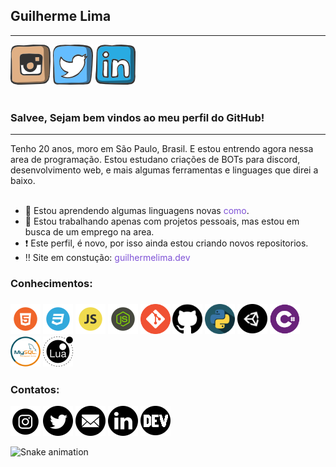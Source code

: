 ## Guilherme Lima
<hr>
<a href='https://www.instagram.com/guilhermesclima/' target='_blank'> <img src='./images/social/instagram.png'></a>
<a href='https://twitter.com/GuilhermeSCLima' target='_blank'><img src='./images/social/twitter.png'></a>
<a href='https://www.linkedin.com/in/joão-guilherme-dos-santos-cardoso-lima-44a5881a4/' target='_blank'><img src='./images/social/linkedin.png'></a>
<br><br>

### Salvee, Sejam bem vindos ao meu perfil do GitHub!
<hr>
Tenho 20 anos, moro em São Paulo, Brasil. E estou entrendo agora nessa area de programação. Estou estudano criações de BOTs para discord, desenvolvimento web, e mais algumas ferramentas e linguages que direi a baixo.<br><br>

- 🌱 Estou aprendendo algumas linguagens novas <a href='#knownleadge' style='text-decoration: none;color: #7e51d6'>como</a>.
- 🔭 Estou trabalhando apenas com projetos pessoais, mas estou em busca de um emprego na area.
- ❗ Este perfil, é novo, por isso ainda estou criando novos repositorios.
- ‼️ Site em constução: <a href='https://guilhermelima.dev' style='text-decoration: none;color: #7e51d6'>guilhermelima.dev</a>

<h3 id='knownleadge'> Conhecimentos: <h3>

<img src='./images/pgm/html.png'> <!--HTML-->
<img src='./images/pgm/css.png'> <!--CSS-->
<img src='./images/pgm/js.png'> <!--JS-->
<img src='./images/pgm/nodejs.png'> <!--NodeJs-->
<img src='./images/pgm/git.png'> <!--Git-->
<img src='./images/pgm/github.png'> <!--GitHub-->
<img src='./images/pgm/python.png'> <!--Python-->
<img src='./images/pgm/unity.png'> <!--Unity-->
<img src='./images/pgm/Cs.png'> <!--C#-->
<img src='./images/pgm/mySQL.png'> <!--MySQL-->
<img src='./images/pgm/lua.png'> <!--Lua-->

### Contatos:
<div>
  <a href='https://www.github.com/GuilhermeSCLima' target='_blank'><img src='./images/social2/instagram.png'></a>
  <a href='https://twitter.com/GuilhermeSCLima' target='_blank'><img src='./images/social2/twitter.png'></a>
  <a href="mailto:joao_guilherme0511@outlook.com"><img src='./images/social2/mail.png'></a>
  <a href='https://www.linkedin.com/in/joão-guilherme-dos-santos-cardoso-lima-44a5881a4/' target='_blank'><img src='./images/social2/linkedin.png'></a>
  <a href='https://dev.to/guilhermesclima' target='_blank'><img src='./images/social2/dev.png'></a>
</div>

  ![Snake animation](https://github.com/guilhermesclima/guilhermesclima/blob/output/github-contribution-grid-snake.svg)
